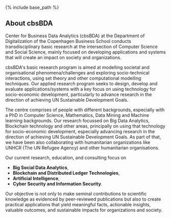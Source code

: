 
{% include base_path %}


<!-- Section: about -->
<section id="about" class="home-section">
  <div class="heading-about">
    <div class="container w-100 p-0 m-0">
      <div class="row">
        <div class="col-lg-8 col-lg-offset-2 m-0">
          <div class="wow bounceInDown m-0" data-wow-delay="0.4s">
            <div class="section-heading">
              <h2 class="text-left">About cbsBDA</h2>
            </div>
          </div>
        </div>
      </div>
    </div>
  </div>
  <div class="container w-100 p-0 m-0">
    <div class="row">
      <div class="col-xs-12 col-sm-12 col-md-12">
        <div class="wow bounceInUp" data-wow-delay="0.2s">
          <div class="team ">
            <div class="inner">
              <p>
              Center for Business Data Analytics (cbsBDA) at the Department of Digitalization of the Copenhagen Business School conducts transdisciplinary basic research at the intersection of Computer Science and Social Science, mainly focused on developing applications and systems that will create an impact on society and organizations. 
              </p>
              <p>
              cbsBDA's basic research program is aimed at modelling societal and organisational phenomena/challenges and exploring socio-technical interactions, using set theory and other computational modelling techniques. Our applied research program seeks to design, develop and evaluate applications/systems with a key focus on using technology for socio-economic development, particularly to advance research in the direction of achieving UN Sustainable Development Goals. 
              </p>
              <p>
              The centre comprises of people with different backgrounds, especially with a PhD in Computer Science, Mathematics, Data Mining and Machine learning backgrounds. Our research focussed on Big Data Analytics, Blockchain technology and other areas, principally on using that technology for socio-economic development, especially advancing research in the direction of achieving UN Sustainable Development Goals. As part of that, we have been also collaborating with humanitarian organizations like UNHCR (The UN Refugee Agency) and other humanitarian organisations. 
              </p>
              <p>
              Our current research, education, and consulting focus on 
            <ul>
              <li><b>Big Social Data Analytics</b>,</li>
              <li><b>Blockchain and Distributed Ledger Technologies</b>,</li> 
              <li><b>Artificial Intelligence</b>,</li> 
              <li><b>Cyber Security and Information Security</b>.</li>
            </ul>
              </p>
              <p>
              Our objective is not only to make seminal contributions to scientific knowledge as evidenced by peer-reviewed publications but also to create practical applications that yield meaningful facts, actionable insights, valuable outcomes, and sustainable impacts for organizations and society.</p>
            </div>
          </div>
        </div>
      </div>
    </div>
  </div>
</section>
<!-- /Section: about -->
